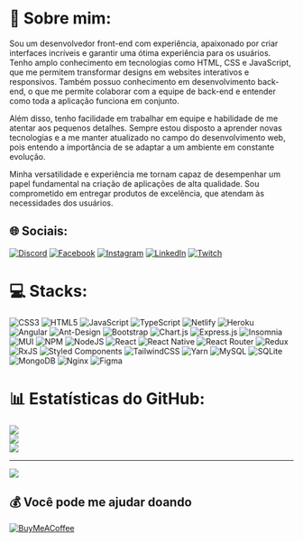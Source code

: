 # 💫 Sobre mim:
Sou um desenvolvedor front-end com experiência, apaixonado por criar interfaces incríveis e garantir uma ótima experiência para os usuários. Tenho amplo conhecimento em tecnologias como HTML, CSS e JavaScript, que me permitem transformar designs em websites interativos e responsivos. Também possuo conhecimento em desenvolvimento back-end, o que me permite colaborar com a equipe de back-end e entender como toda a aplicação funciona em conjunto.

Além disso, tenho facilidade em trabalhar em equipe e habilidade de me atentar aos pequenos detalhes. Sempre estou disposto a aprender novas tecnologias e a me manter atualizado no campo do desenvolvimento web, pois entendo a importância de se adaptar a um ambiente em constante evolução.

Minha versatilidade e experiência me tornam capaz de desempenhar um papel fundamental na criação de aplicações de alta qualidade. Sou comprometido em entregar produtos de excelência, que atendam às necessidades dos usuários.

## 🌐 Sociais:
[![Discord](https://img.shields.io/badge/Discord-%237289DA.svg?logo=discord&logoColor=white)](https://discord.gg/3967) [![Facebook](https://img.shields.io/badge/Facebook-%231877F2.svg?logo=Facebook&logoColor=white)](https://facebook.com/joaovitor.fogaca) [![Instagram](https://img.shields.io/badge/Instagram-%23E4405F.svg?logo=Instagram&logoColor=white)](https://instagram.com/jvfog) [![LinkedIn](https://img.shields.io/badge/LinkedIn-%230077B5.svg?logo=linkedin&logoColor=white)](https://linkedin.com/in/joão-vitor-fogaça-b9772a163) [![Twitch](https://img.shields.io/badge/Twitch-%239146FF.svg?logo=Twitch&logoColor=white)](https://twitch.tv/joaovfog) 

# 💻 Stacks:
![CSS3](https://img.shields.io/badge/css3-%231572B6.svg?style=plastic&logo=css3&logoColor=white) ![HTML5](https://img.shields.io/badge/html5-%23E34F26.svg?style=plastic&logo=html5&logoColor=white) ![JavaScript](https://img.shields.io/badge/javascript-%23323330.svg?style=plastic&logo=javascript&logoColor=%23F7DF1E) ![TypeScript](https://img.shields.io/badge/typescript-%23007ACC.svg?style=plastic&logo=typescript&logoColor=white) ![Netlify](https://img.shields.io/badge/netlify-%23000000.svg?style=plastic&logo=netlify&logoColor=#00C7B7) ![Heroku](https://img.shields.io/badge/heroku-%23430098.svg?style=plastic&logo=heroku&logoColor=white) ![Angular](https://img.shields.io/badge/angular-%23DD0031.svg?style=plastic&logo=angular&logoColor=white) ![Ant-Design](https://img.shields.io/badge/-AntDesign-%230170FE?style=plastic&logo=ant-design&logoColor=white) ![Bootstrap](https://img.shields.io/badge/bootstrap-%23563D7C.svg?style=plastic&logo=bootstrap&logoColor=white) ![Chart.js](https://img.shields.io/badge/chart.js-F5788D.svg?style=plastic&logo=chart.js&logoColor=white) ![Express.js](https://img.shields.io/badge/express.js-%23404d59.svg?style=plastic&logo=express&logoColor=%2361DAFB) ![Insomnia](https://img.shields.io/badge/Insomnia-black?style=plastic&logo=insomnia&logoColor=5849BE) ![MUI](https://img.shields.io/badge/MUI-%230081CB.svg?style=plastic&logo=material-ui&logoColor=white) ![NPM](https://img.shields.io/badge/NPM-%23000000.svg?style=plastic&logo=npm&logoColor=white) ![NodeJS](https://img.shields.io/badge/node.js-6DA55F?style=plastic&logo=node.js&logoColor=white) ![React](https://img.shields.io/badge/react-%2320232a.svg?style=plastic&logo=react&logoColor=%2361DAFB) ![React Native](https://img.shields.io/badge/react_native-%2320232a.svg?style=plastic&logo=react&logoColor=%2361DAFB) ![React Router](https://img.shields.io/badge/React_Router-CA4245?style=plastic&logo=react-router&logoColor=white) ![Redux](https://img.shields.io/badge/redux-%23593d88.svg?style=plastic&logo=redux&logoColor=white) ![RxJS](https://img.shields.io/badge/rxjs-%23B7178C.svg?style=plastic&logo=reactivex&logoColor=white) ![Styled Components](https://img.shields.io/badge/styled--components-DB7093?style=plastic&logo=styled-components&logoColor=white) ![TailwindCSS](https://img.shields.io/badge/tailwindcss-%2338B2AC.svg?style=plastic&logo=tailwind-css&logoColor=white) ![Yarn](https://img.shields.io/badge/yarn-%232C8EBB.svg?style=plastic&logo=yarn&logoColor=white) ![MySQL](https://img.shields.io/badge/mysql-%2300f.svg?style=plastic&logo=mysql&logoColor=white) ![SQLite](https://img.shields.io/badge/sqlite-%2307405e.svg?style=plastic&logo=sqlite&logoColor=white) ![MongoDB](https://img.shields.io/badge/MongoDB-%234ea94b.svg?style=plastic&logo=mongodb&logoColor=white) ![Nginx](https://img.shields.io/badge/nginx-%23009639.svg?style=plastic&logo=nginx&logoColor=white) 	![Figma](https://img.shields.io/badge/figma-%23F24E1E.svg?style=plastic&logo=figma&logoColor=white)
# 📊 Estatísticas do GitHub:
![](https://github-readme-stats.vercel.app/api?username=joaovfog&theme=dark&hide_border=false&include_all_commits=true&count_private=true)<br/>
![](https://github-readme-streak-stats.herokuapp.com/?user=joaovfog&theme=dark&hide_border=false)<br/>
![](https://github-readme-stats.vercel.app/api/top-langs/?username=joaovfog&theme=dark&hide_border=false&include_all_commits=true&count_private=true&layout=compact)

---
[![](https://visitcount.itsvg.in/api?id=joaovfog&icon=0&color=1)](https://visitcount.itsvg.in)

  ## 💰 Você pode me ajudar doando
  [![BuyMeACoffee](https://img.shields.io/badge/Buy%20Me%20a%20Coffee-ffdd00?style=for-the-badge&logo=buy-me-a-coffee&logoColor=black)](https://buymeacoffee.com/joaovfog) 

  
<!-- Proudly created with GPRM ( https://gprm.itsvg.in ) -->
